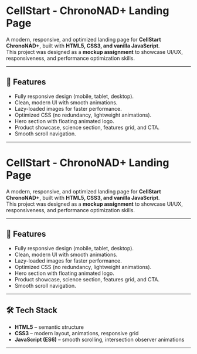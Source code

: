 # CellStart - ChronoNAD+ Landing Page

A modern, responsive, and optimized landing page for **CellStart ChronoNAD+**, built with **HTML5, CSS3, and vanilla JavaScript**.  
This project was designed as a **mockup assignment** to showcase UI/UX, responsiveness, and performance optimization skills.

---

## 🚀 Features
- Fully responsive design (mobile, tablet, desktop).
- Clean, modern UI with smooth animations.
- Lazy-loaded images for faster performance.
- Optimized CSS (no redundancy, lightweight animations).
- Hero section with floating animated logo.
- Product showcase, science section, features grid, and CTA.
- Smooth scroll navigation.

---

# CellStart - ChronoNAD+ Landing Page

A modern, responsive, and optimized landing page for **CellStart ChronoNAD+**, built with **HTML5, CSS3, and vanilla JavaScript**.  
This project was designed as a **mockup assignment** to showcase UI/UX, responsiveness, and performance optimization skills.

---

## 🚀 Features
- Fully responsive design (mobile, tablet, desktop).
- Clean, modern UI with smooth animations.
- Lazy-loaded images for faster performance.
- Optimized CSS (no redundancy, lightweight animations).
- Hero section with floating animated logo.
- Product showcase, science section, features grid, and CTA.
- Smooth scroll navigation.

---

## 🛠️ Tech Stack
- **HTML5** – semantic structure
- **CSS3** – modern layout, animations, responsive grid
- **JavaScript (ES6)** – smooth scrolling, intersection observer animations

---


